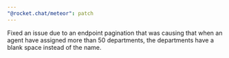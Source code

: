 ```yaml
---
"@rocket.chat/meteor": patch
---
```


Fixed an issue due to an endpoint pagination that was causing that when an agent have assigned more than 50 departments, the departments have a blank space instead of the name.

